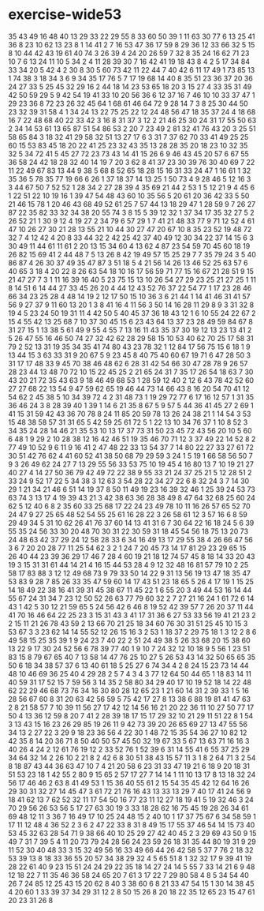 # exercise-wide53
35
43
49
16
48
40
13
29
33
22
29
55
8
33
60
50
39
1
11
63
30
77
6
13
25
41
36
8
23
10
62
13
23
8
1
14
41
2
7
16
53
47
36
17
59
8
29
36
12
33
66
32
5
15
8
10
44
42
43
19
61
40
74
3
26
39
4
24
20
26
59
7
32
8
35
24
16
62
71
23
10
7
6
13
24
11
10
5
34
2
4
11
28
39
30
7
16
42
41
19
18
43
8
4
2
5
17
34
84
33
34
20
5
42
4
2
30
8
30
5
60
73
42
11
22
44
7
40
42
6
11
17
49
1
73
85
13
1
74
38
3
18
34
3
6
9
34
35
17
76
5
7
17
19
68
14
40
8
35
51
23
36
37
20
36
24
27
33
5
25
45
32
29
16
2
44
18
14
23
53
65
18
20
3
15
27
4
33
35
31
49
42
50
59
29
5
9
42
54
19
41
33
10
20
56
36
6
12
37
16
7
46
10
10
33
37
47
1
29
23
36
8
72
23
26
32
45
64
1
68
61
46
64
72
9
28
14
7
3
8
25
30
44
50
23
32
39
31
58
4
1
34
24
13
22
75
25
22
12
24
48
56
47
18
35
37
24
4
18
68
16
7
22
48
68
40
22
33
42
3
16
8
31
37
3
12
2
21
46
25
30
24
31
17
55
50
63
2
34
14
53
61
13
65
87
51
54
86
53
2
20
7
23
49
2
81
32
41
76
43
20
3
25
51
58
65
84
3
18
32
41
29
58
32
51
13
27
17
6
3
31
7
37
62
70
33
41
49
25
25
60
15
53
83
45
18
20
22
41
25
23
32
43
35
13
28
28
35
20
18
23
10
32
35
32
5
34
72
41
5
45
27
72
23
73
43
14
41
15
26
6
9
46
43
45
20
57
6
67
55
36
58
24
42
18
28
32
40
14
19
7
20
3
62
8
41
37
23
30
39
76
30
40
69
7
22
11
22
49
67
83
13
44
9
38
5
68
8
52
65
18
28
15
16
31
33
24
47
1
16
61
1
32
35
36
5
78
35
77
19
66
6
26
1
37
18
37
14
13
25
1
50
73
4
9
28
46
5
12
16
3
3
44
67
50
7
52
52
1
28
34
2
27
28
39
4
35
69
21
44
2
53
1
5
12
21
9
4
45
6
1
22
51
22
10
19
16
1
39
47
54
48
43
60
10
35
56
5
20
61
20
36
42
33
5
50
21
46
15
78
1
20
46
43
68
49
52
61
25
7
57
44
13
18
29
47
1
28
59
9
7
26
27
87
22
35
82
33
32
34
38
20
55
74
3
8
15
5
39
12
32
1
37
34
17
35
32
27
5
2
26
52
21
1
30
9
12
4
19
27
2
34
79
6
57
29
1
7
41
21
48
33
77
9
71
12
52
4
61
47
10
26
27
30
21
28
13
55
21
10
44
30
27
47
20
67
10
8
35
23
52
19
48
72
32
7
4
12
42
4
20
8
33
44
32
2
42
25
42
37
40
49
12
30
34
22
37
14
15
6
3
30
49
11
44
61
11
61
2
20
13
15
34
60
4
13
62
4
87
23
54
59
70
45
60
18
19
26
82
15
69
41
2
44
48
7
5
13
26
8
42
19
49
57
15
25
29
7
7
35
79
24
3
5
40
86
87
4
26
30
37
49
35
47
87
3
51
18
5
4
21
56
14
26
13
46
52
25
63
57
6
40
65
3
18
4
20
22
8
26
63
54
18
10
16
17
56
59
71
77
15
16
67
21
28
51
9
15
21
47
27
7
3
1
11
16
39
16
40
5
23
75
15
13
10
26
54
27
29
23
25
21
27
25
1
11
8
14
51
6
14
44
27
33
45
26
20
4
44
12
43
52
76
37
22
54
77
1
17
23
28
46
66
34
23
25
28
4
48
14
19
2
12
17
50
15
10
36
3
6
21
44
1
14
41
46
31
41
57
56
9
27
37
9
11
60
13
20
1
3
8
41
16
4
11
56
3
50
14
16
28
11
29
8
9
3
31
32
8
19
4
5
23
24
50
19
31
11
4
42
50
5
40
45
37
36
18
43
12
1
6
10
55
24
22
67
2
15
4
55
42
13
25
68
7
10
37
30
45
15
6
23
43
64
13
37
23
28
49
59
84
67
8
31
27
15
1
13
38
5
61
49
9
55
4
55
7
13
16
11
43
35
37
30
19
12
13
23
13
41
2
5
26
47
55
16
46
50
74
27
32
42
62
28
29
58
15
10
53
40
62
70
25
17
58
31
79
2
52
13
31
19
35
34
35
41
74
80
43
23
78
32
1
12
84
17
56
75
15
6
18
1
9
13
44
15
3
63
33
31
9
20
67
5
9
23
45
8
40
75
40
60
67
19
71
6
47
28
50
3
31
17
17
48
33
9
45
70
38
46
48
62
6
28
31
42
54
66
30
47
28
78
9
26
57
28
23
44
13
48
70
72
10
15
22
45
25
2
21
65
24
31
7
35
17
26
54
18
63
7
30
43
20
21
72
35
43
63
9
18
46
49
68
53
1
28
59
12
40
2
12
6
43
78
42
52
60
27
27
68
22
13
54
9
47
59
62
65
19
46
44
73
14
66
43
8
16
20
54
70
41
12
54
62
2
45
38
5
10
34
39
72
4
2
31
48
73
1
19
29
72
77
6
17
16
12
57
1
31
35
36
46
24
3
8
28
39
40
1
39
1
14
6
21
35
8
67
5
9
57
5
44
36
41
45
27
2
69
1
41
15
31
59
42
43
36
70
78
8
24
11
85
20
59
78
13
26
24
38
21
1
14
54
3
53
15
48
38
58
57
31
31
65
5
42
59
25
61
72
5
1
22
13
10
34
76
37
1
10
8
52
3
34
35
24
28
14
46
21
35
53
10
13
17
37
73
31
50
23
45
72
43
56
20
10
5
60
6
48
1
9
29
2
10
28
38
12
16
42
46
51
19
35
46
70
71
12
3
37
49
22
14
52
8
2
77
49
10
52
9
6
11
9
16
41
2
47
48
22
33
13
54
37
7
14
80
22
27
33
27
61
72
30
51
42
76
62
4
41
60
52
41
38
50
68
79
29
59
3
24
1
5
19
1
66
58
56
50
7
9
3
26
49
62
24
27
7
13
29
55
56
33
53
75
10
19
45
4
16
80
13
7
10
19
21
27
40
27
4
14
27
50
36
79
42
49
72
22
38
9
55
33
21
24
37
25
21
5
12
28
51
2
33
24
9
52
17
22
5
34
38
3
12
63
3
54
28
22
34
27
22
6
8
32
24
3
7
14
30
29
1
21
34
21
46
6
51
14
19
37
8
50
11
49
19
23
16
39
32
46
1
25
39
24
53
73
63
74
3
13
17
4
19
39
43
21
3
42
38
63
36
28
38
49
8
47
64
32
68
25
60
24
62
5
12
40
6
8
2
35
60
33
25
68
17
22
24
23
49
78
10
11
16
26
57
65
52
70
24
47
9
27
25
65
48
52
54
55
25
61
16
28
22
3
26
58
61
12
3
57
16
6
8
59
29
49
34
5
31
10
62
26
41
76
37
60
14
13
41
31
6
7
30
64
22
16
18
24
5
6
39
55
35
24
56
33
30
20
48
70
30
31
22
30
59
31
18
45
54
56
18
75
13
20
73
24
48
63
42
37
29
24
12
58
28
33
6
34
16
49
13
17
29
55
38
4
26
66
47
56
3
6
7
20
20
28
77
11
25
54
62
3
2
1
24
7
20
45
73
14
17
81
29
23
29
65
15
26
40
44
23
39
36
29
17
46
7
28
4
60
19
21
18
12
74
57
45
8
18
14
33
20
43
19
3
15
31
31
61
44
14
21
4
16
15
44
53
28
4
9
12
32
48
16
81
57
79
10
2
25
58
17
83
88
3
12
12
49
68
73
9
79
33
50
14
22
9
31
13
56
19
13
47
18
35
47
53
83
9
28
7
85
26
33
35
47
59
60
14
17
43
51
23
18
65
5
26
4
17
19
1
15
25
14
18
49
22
38
16
41
39
31
45
38
67
11
45
22
1
6
55
20
3
49
44
53
16
14
44
55
67
24
31
34
7
23
12
50
52
26
63
77
79
60
32
2
7
27
21
16
24
1
61
72
6
14
43
1
42
5
30
12
21
59
65
5
24
56
42
6
46
8
19
52
42
39
57
7
26
20
37
11
44
41
70
16
46
64
22
25
23
3
15
31
43
3
41
17
31
36
6
27
53
33
56
19
41
21
23
2
2
15
11
21
26
78
43
59
2
13
66
70
21
25
18
34
60
76
30
31
51
25
45
10
15
3
53
67
3
3
23
62
14
14
55
52
12
26
15
16
3
2
53
1
18
37
2
29
75
18
1
3
12
2
8
6
49
58
15
25
35
39
1
9
24
23
7
40
22
2
51
24
49
38
5
26
33
68
20
15
38
60
13
22
9
17
30
24
52
56
6
78
39
77
40
1
9
10
7
24
32
12
10
18
9
5
56
1
23
51
83
15
8
79
67
65
40
7
13
58
14
47
76
25
10
27
5
26
53
43
14
32
50
65
65
35
50
6
18
34
38
57
37
6
13
40
61
18
5
25
27
6
74
34
4
2
8
24
15
23
73
14
44
48
10
46
69
36
25
40
4
29
28
2
5
7
4
3
4
3
77
12
64
50
44
65
1
18
83
14
11
40
59
31
17
52
15
7
59
56
3
14
35
2
58
80
34
29
40
17
10
19
52
18
14
22
48
62
22
29
46
68
73
76
34
16
30
80
28
12
65
23
1
21
60
14
31
2
39
33
1
5
16
28
56
67
60
8
31
20
63
42
56
59
5
75
42
17
27
8
13
38
6
88
19
81
41
47
63
2
8
21
58
57
7
10
39
11
56
27
17
42
12
14
56
16
21
20
22
36
11
10
27
50
77
17
50
4
13
36
12
59
8
20
7
41
2
28
39
18
17
15
17
29
32
10
21
29
11
51
22
8
1
54
3
13
43
15
16
23
26
29
85
19
26
11
9
42
73
39
20
26
65
69
27
13
47
55
56
34
13
2
27
22
3
29
9
18
23
36
56
4
22
30
1
48
72
15
35
54
36
27
10
82
12
42
35
8
14
20
36
71
8
50
40
50
57
45
50
32
19
67
33
5
67
13
63
71
16
16
3
40
26
4
24
2
12
61
76
19
12
2
33
52
76
1
52
39
6
31
14
55
41
6
55
37
25
29
34
64
32
14
2
26
10
2
21
8
2
42
6
8
30
51
38
43
15
57
11
3
1
8
2
64
71
3
2
54
8
18
87
43
44
36
63
47
10
7
4
21
20
58
6
23
31
33
47
19
21
6
18
9
20
18
31
51
53
23
18
1
42
55
2
80
9
15
65
2
57
17
27
7
14
14
1
11
10
13
17
8
13
18
32
24
56
17
46
46
2
63
8
41
49
53
1
15
36
40
55
61
2
15
54
35
45
42
12
64
16
26
29
30
31
32
27
14
45
47
3
61
72
21
76
16
43
13
33
13
29
7
40
17
41
24
56
9
18
41
62
13
7
62
52
32
11
17
54
50
16
77
23
11
12
27
18
19
41
5
19
32
46
3
24
70
29
56
26
53
56
5
17
27
63
30
19
3
33
18
28
62
16
75
45
19
28
26
34
61
69
48
12
11
3
36
7
16
49
17
10
25
24
48
15
2
40
10
1
17
37
75
67
6
34
58
59
1
17
11
12
48
4
36
52
2
3
6
2
47
22
33
8
31
8
49
15
17
55
37
46
54
14
15
73
40
53
45
32
63
28
54
71
9
38
66
40
10
25
29
27
42
40
45
2
3
29
69
43
50
9
15
49
7
31
7
39
5
4
11
20
73
79
24
28
56
24
23
59
26
18
31
35
44
80
19
31
9
29
11
52
30
40
48
33
3
15
32
49
56
16
33
49
66
44
26
42
58
5
37
7
76
2
18
32
53
39
13
8
18
33
36
55
20
57
34
38
29
32
4
5
65
51
8
1
32
32
17
9
39
41
19
28
22
61
40
9
23
15
51
24
24
29
22
35
18
14
27
24
14
5
55
7
33
14
21
6
9
48
12
18
22
7
11
35
46
36
58
24
65
20
7
61
3
17
22
7
29
80
58
4
8
5
34
54
40
26
7
24
85
12
25
43
15
20
62
8
40
3
38
60
6
8
21
33
47
54
15
1
30
14
38
45
4
20
60
1
33
39
37
34
29
31
12
2
8
50
15
26
8
20
18
22
35
12
65
23
15
47
61
20
23
31
26
8
